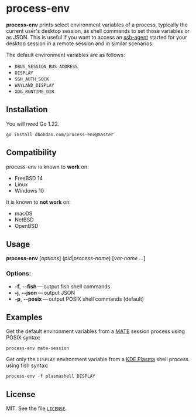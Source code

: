 # process-env

**process-env** prints select environment variables of a process, typically the current user's desktop session, as shell commands to set those variables or as JSON.
This is useful if you want to access an [ssh-agent](https://en.wikipedia.org/wiki/Ssh-agent) started for your desktop session in a remote session and in similar scenarios.

The default environment variables are as follows:

- `DBUS_SESSION_BUS_ADDRESS`
- `DISPLAY`
- `SSH_AUTH_SOCK`
- `WAYLAND_DISPLAY`
- `XDG_RUNTIME_DIR`

## Installation

You will need Go 1.22.

```shell
go install dbohdan.com/process-env@master
```

## Compatibility

process-env is known to **work** on:
- FreeBSD 14
- Linux
- Windows 10

It is known to **not work** on:
- macOS
- NetBSD
- OpenBSD

## Usage

**process-env** [_options_] (_pid_|_process-name_) [_var-name_ ...]

### Options:

- **-f**, **--fish**&thinsp;&mdash;&thinsp;output fish shell commands
- **-j**, **--json**&thinsp;&mdash;&thinsp;output JSON
- **-p**, **--posix**&thinsp;&mdash;&thinsp;output POSIX shell commands (default)

## Examples

Get the default environment variables from a [MATE](https://en.wikipedia.org/wiki/MATE_(desktop_environment)) session process using POSIX syntax:

```shell
process-env mate-session
```

Get only the `DISPLAY` environment variable from a [KDE Plasma](https://en.wikipedia.org/wiki/KDE_Plasma) shell process using fish syntax:

```shell
process-env -f plasmashell DISPLAY
```

## License

MIT.
See the file [`LICENSE`](LICENSE).
